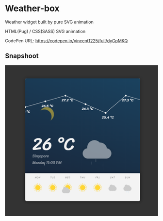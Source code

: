 # Weather-box

Weather widget built by pure SVG animation

HTML(Pug) / CSS(SASS) SVG animation 

CodePen URL: https://codepen.io/vincent1225/full/dyGpMKQ

## Snapshoot
![Hahow](https://github.com/Saint1225/Weather-box/blob/master/Weather%20box.png)
